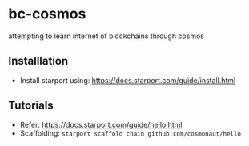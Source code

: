 # bc-cosmos
attempting to learn internet of blockchains through cosmos

## Installlation
* Install starport using: https://docs.starport.com/guide/install.html


## Tutorials
* Refer: https://docs.starport.com/guide/hello.html
* Scaffolding: `starport scaffold chain github.com/cosmonaut/hello`

